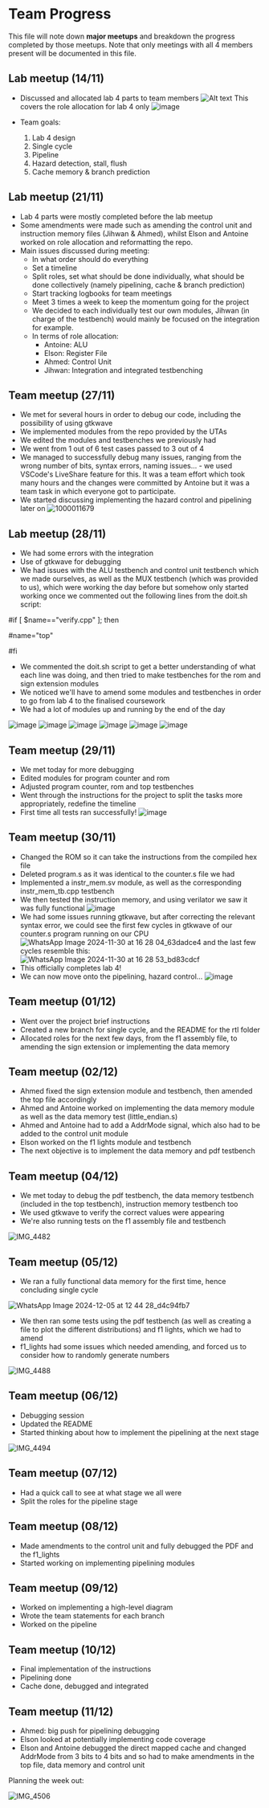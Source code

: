 # Team Progress

This file will note down **major meetups** and breakdown the progress completed by those meetups. Note that only meetings with all 4 members present will be documented in this file.

## Lab meetup (14/11)
  - Discussed and allocated lab 4 parts to team members
    ![Alt text](../../images/topsv.png)
    This covers the role allocation for lab 4 only
    ![image](https://github.com/user-attachments/assets/4229391c-f2dd-4d15-9164-3958981c14b4)

  - Team goals:
    1. Lab 4 design
    2. Single cycle
    3. Pipeline
    4. Hazard detection, stall, flush
    5. Cache memory & branch prediction

## Lab meetup (21/11)
  - Lab 4 parts were mostly completed before the lab meetup
  - Some amendments were made such as amending the control unit and instruction memory files (Jihwan & Ahmed), whilst Elson and Antoine worked on role allocation and reformatting the repo. 
  - Main issues discussed during meeting:
    - In what order should do everything
    - Set a timeline
    - Split roles, set what should be done individually, what should be done collectively (namely pipelining, cache & branch prediction)
    - Start tracking logbooks for team meetings
    - Meet 3 times a week to keep the momentum going for the project
    - We decided to each individually test our own modules, Jihwan (in charge of the testbench) would mainly be focused on the integration for example.
    - In terms of role allocation:
        - Antoine: ALU
        - Elson: Register File
        - Ahmed: Control Unit
        - Jihwan: Integration and integrated testbenching

## Team meetup (27/11)
  - We met for several hours in order to debug our code, including the possibility of using gtkwave
  - We implemented modules from the repo provided by the UTAs
  - We edited the modules and testbenches we previously had
  - We went from 1 out of 6 test cases passed to 3 out of 4
  - We managed to successfully debug many issues, ranging from the wrong number of bits, syntax errors, naming issues... - we used VSCode's LiveShare feature for this. It was a team effort which took many hours and the changes were committed by Antoine but it was a team task in which everyone got to participate.
  - We started discussing implementing the hazard control and pipelining later on
    ![1000011679](https://github.com/user-attachments/assets/a1fe9d1a-9d5f-44af-a730-6e390b1e6e52)

## Lab meetup (28/11)
  - We had some errors with the integration
  - Use of gtkwave for debugging
  - We had issues with the ALU testbench and control unit testbench which we made ourselves, as well as the MUX testbench (which was provided to us), which were working the day before but somehow only started working once we commented out the following lines from the doit.sh script:
    
#if [ $name=="verify.cpp" ]; then

#name="top"

#fi

  - We commented the doit.sh script to get a better understanding of what each line was doing, and then tried to make testbenches for the rom and sign extension modules
  - We noticed we'll have to amend some modules and testbenches in order to go from lab 4 to the finalised coursework
  - We had a lot of modules up and running by the end of the day

![image](https://github.com/user-attachments/assets/3703ac81-38f8-4b13-bb24-4329db993c46)
![image](https://github.com/user-attachments/assets/b44abfeb-0d67-4283-92e9-2448c3153f71)
![image](https://github.com/user-attachments/assets/5c775663-8845-4d05-a10a-dc0816b1a3ea)
![image](https://github.com/user-attachments/assets/e5d6dcf4-b575-4882-9c5c-8edab1121680)
![image](https://github.com/user-attachments/assets/d7fb6585-e7dc-4cd9-afd5-35feca2905d1)
![image](https://github.com/user-attachments/assets/9bc7ce7f-569f-4fbe-924e-1b3a08a6e105)

## Team meetup (29/11)
  - We met today for more debugging
  - Edited modules for program counter and rom
  - Adjusted program counter, rom and top testbenches
  - Went through the instructions for the project to split the tasks more appropriately, redefine the timeline
  - First time all tests ran successfully! 
![image](https://github.com/user-attachments/assets/46d4181e-92d0-480e-a301-8ffec25d1f41)

## Team meetup (30/11)
  - Changed the ROM so it can take the instructions from the compiled hex file
  - Deleted program.s as it was identical to the counter.s file we had
  - Implemented a instr_mem.sv module, as well as the corresponding instr_mem_tb.cpp testbench
  - We then tested the instruction memory, and using verilator we saw it was fully functional
![image](https://github.com/user-attachments/assets/f7543cea-5e5e-48bc-a64d-770b39fec8ec) 
  - We had some issues running gtkwave, but after correcting the relevant syntax error, we could see the first few cycles in gtkwave of our counter.s program running on our CPU
![WhatsApp Image 2024-11-30 at 16 28 04_63dadce4](https://github.com/user-attachments/assets/e6fa36a9-d57e-492f-8dfa-af812792dbbb)
and the last few cycles resemble this:
![WhatsApp Image 2024-11-30 at 16 28 53_bd83cdcf](https://github.com/user-attachments/assets/d7d6402d-6f15-48ea-ae67-18a3e8fb9a51)
  - This officially completes lab 4!
  - We can now move onto the pipelining, hazard control...
![image](https://github.com/user-attachments/assets/1be4de09-46ea-4221-9d46-4a927ca86585)

## Team meetup (01/12)
  - Went over the project brief instructions
  - Created a new branch for single cycle, and the README for the rtl folder
  - Allocated roles for the next few days, from the f1 assembly file, to amending the sign extension or implementing the data memory

## Team meetup (02/12)
  - Ahmed fixed the sign extension module and testbench, then amended the top file accordingly
  - Ahmed and Antoine worked on implementing the data memory module as well as the data memory test (little_endian.s)
  - Ahmed and Antoine had to add a AddrMode signal, which also had to be added to the control unit module
  - Elson worked on the f1 lights module and testbench
  - The next objective is to implement the data memory and pdf testbench 

## Team meetup (04/12)
  - We met today to debug the pdf testbench, the data memory testbench (included in the top testbench), instruction memory testbench too
  - We used gtkwave to verify the correct values were appearing
  - We're also running tests on the f1 assembly file and testbench

![IMG_4482](https://github.com/user-attachments/assets/131e9d23-55db-48a8-94be-37f7cd7227ad)

## Team meetup (05/12)
  - We ran a fully functional data memory for the first time, hence concluding single cycle

![WhatsApp Image 2024-12-05 at 12 44 28_d4c94fb7](https://github.com/user-attachments/assets/f7c1c6ea-b557-4c85-9163-8a8124b108ff)

  - We then ran some tests using the pdf testbench (as well as creating a file to plot the different distributions) and f1 lights, which we had to amend
  - f1_lights had some issues which needed amending, and forced us to consider how to randomly generate numbers

![IMG_4488](https://github.com/user-attachments/assets/7676f42a-3b97-456e-b2af-5446f02c6ca2)

## Team meetup (06/12)
  - Debugging session
  - Updated the README
  - Started thinking about how to implement the pipelining at the next stage

![IMG_4494](https://github.com/user-attachments/assets/f4e1a226-f472-4e1b-81ad-f74eda5a4290)

## Team meetup (07/12)
  - Had a quick call to see at what stage we all were
  - Split the roles for the pipeline stage

## Team meetup (08/12)
  - Made amendments to the control unit and fully debugged the PDF and the f1_lights
  - Started working on implementing pipelining modules

## Team meetup (09/12)
  - Worked on implementing a high-level diagram
  - Wrote the team statements for each branch
  - Worked on the pipeline

## Team meetup (10/12)
  - Final implementation of the instructions
  - Pipelining done
  - Cache done, debugged and integrated

## Team meetup (11/12)
  - Ahmed: big push for pipelining debugging
  - Elson looked at potentially implementing code coverage 
  - Elson and Antoine debugged the direct mapped cache and changed AddrMode from 3 bits to 4 bits and so had to make amendments in the top file, data memory and control unit

Planning the week out:

![IMG_4506](https://github.com/user-attachments/assets/7e8a9971-efcc-4d83-81d5-2d3cb69a4b93)

